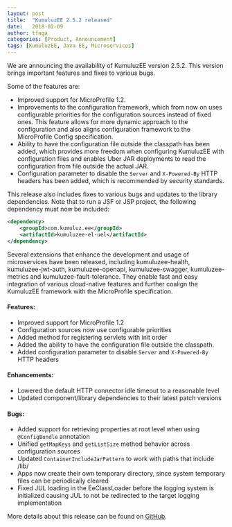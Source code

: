 ```yaml
---
layout: post
title:  "KumuluzEE 2.5.2 released"
date:   2018-02-09
author: tfaga
categories: [Product, Announcement]
tags: [KumuluzEE, Java EE, Microservices]
---
```


We are announcing the availability of KumuluzEE version 2.5.2.
This version brings important features and fixes to various bugs.


<!--more-->

Some of the features are:

- Improved support for MicroProfile 1.2.
- Improvements to the configuration framework, which from now on uses configurable priorities for the configuration sources instead of fixed ones. This feature allows for more dynamic approach to the configuration and also aligns configuration framework to the MicroProfile Config specification.
- Ability to have the configuration file outside the classpath has been added, which provides more freedom when configuring KumuluzEE with configuration files and enables Uber JAR deployments to read the configuration from file outside the actual JAR.
- Configuration parameter to disable the `Server` and `X-Powered-By` HTTP headers has been added, which is recommended by security standards.

This release also includes fixes to various bugs and updates to the library dependencies. Note that to run a JSF or JSP project, the following dependency must now be included:

```xml
<dependency>
    <groupId>com.kumuluz.ee</groupId>
    <artifactId>kumuluzee-el-uel</artifactId>
</dependency>
```

Several extensions that enhance the development and usage of microservices have been released, including kumuluzee-health, kumuluzee-jwt-auth, kumuluzee-openapi, kumuluzee-swagger, kumuluzee-metrics and kumuluzee-fault-tolerance. They enable fast and easy integration of various cloud-native features and further coalign the KumuluzEE framework with the MicroProfile specification.

#### Features:

- Improved support for MicroProfile 1.2
- Configuration sources now use configurable priorities
- Added method for registering servlets with init order
- Added the ability to have the configuration file outside the classpath.
- Added configuration parameter to disable `Server` and `X-Powered-By` HTTP headers

#### Enhancements:

- Lowered the default HTTP connector idle timeout to a reasonable level
- Updated component/library dependencies to their latest patch versions

#### Bugs:

- Added support for retrieving properties at root level when using `@ConfigBundle` annotation
- Unified `getMapKeys` and `getListSize` method behavior across configuration sources
- Updated `ContainerIncludeJarPattern` to work with paths that include /lib/
- Apps now create their own temporary directory, since system temporary files can be periodically cleared
- Fixed JUL loading in the EeClassLoader before the logging system is initialized causing JUL to not be redirected to the target logging implementation

More details about this release can be found on [GitHub](https://github.com/kumuluz/kumuluzee/releases/tag/v2.5.2).
